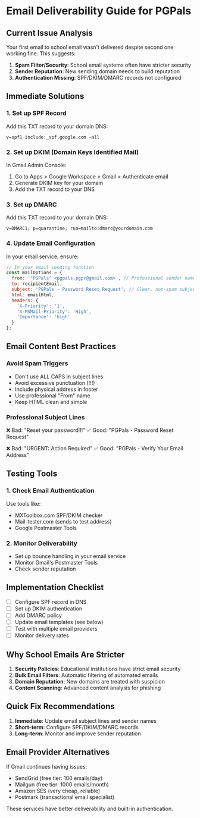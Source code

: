 # Email Deliverability Guide for PGPals

## Current Issue Analysis
Your first email to school email wasn't delivered despite second one working fine. This suggests:

1. **Spam Filter/Security**: School email systems often have stricter security
2. **Sender Reputation**: New sending domain needs to build reputation
3. **Authentication Missing**: SPF/DKIM/DMARC records not configured

## Immediate Solutions

### 1. Set up SPF Record
Add this TXT record to your domain DNS:
```
v=spf1 include:_spf.google.com ~all
```

### 2. Set up DKIM (Domain Keys Identified Mail)
In Gmail Admin Console:
1. Go to Apps > Google Workspace > Gmail > Authenticate email
2. Generate DKIM key for your domain
3. Add the TXT record to your DNS

### 3. Set up DMARC
Add this TXT record to your domain DNS:
```
v=DMARC1; p=quarantine; rua=mailto:dmarc@yourdomain.com
```

### 4. Update Email Configuration
In your email service, ensure:

```javascript
// In your email sending function
const mailOptions = {
  from: '"PGPals" <pgpals.pgpr@gmail.com>', // Professional sender name
  to: recipientEmail,
  subject: 'PGPals - Password Reset Request', // Clear, non-spam subject
  html: emailHtml,
  headers: {
    'X-Priority': '1',
    'X-MSMail-Priority': 'High',
    'Importance': 'high'
  }
};
```

## Email Content Best Practices

### Avoid Spam Triggers
- Don't use ALL CAPS in subject lines
- Avoid excessive punctuation (!!!)
- Include physical address in footer
- Use professional "From" name
- Keep HTML clean and simple

### Professional Subject Lines
❌ Bad: "Reset your password!!!"
✅ Good: "PGPals - Password Reset Request"

❌ Bad: "URGENT: Action Required"
✅ Good: "PGPals - Verify Your Email Address"

## Testing Tools

### 1. Check Email Authentication
Use tools like:
- MXToolbox.com SPF/DKIM checker
- Mail-tester.com (sends to test address)
- Google Postmaster Tools

### 2. Monitor Deliverability
- Set up bounce handling in your email service
- Monitor Gmail's Postmaster Tools
- Check sender reputation

## Implementation Checklist

- [ ] Configure SPF record in DNS
- [ ] Set up DKIM authentication
- [ ] Add DMARC policy
- [ ] Update email templates (see below)
- [ ] Test with multiple email providers
- [ ] Monitor delivery rates

## Why School Emails Are Stricter

1. **Security Policies**: Educational institutions have strict email security
2. **Bulk Email Filters**: Automatic filtering of automated emails
3. **Domain Reputation**: New domains are treated with suspicion
4. **Content Scanning**: Advanced content analysis for phishing

## Quick Fix Recommendations

1. **Immediate**: Update email subject lines and sender names
2. **Short-term**: Configure SPF/DKIM/DMARC records
3. **Long-term**: Monitor and improve sender reputation

## Email Provider Alternatives

If Gmail continues having issues:
- SendGrid (free tier: 100 emails/day)
- Mailgun (free tier: 1000 emails/month)
- Amazon SES (very cheap, reliable)
- Postmark (transactional email specialist)

These services have better deliverability and built-in authentication.